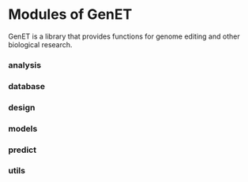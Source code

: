 # Modules of GenET

GenET is a library that provides functions for genome editing and other biological research.

### analysis


### database


### design


### models


### predict


### utils






